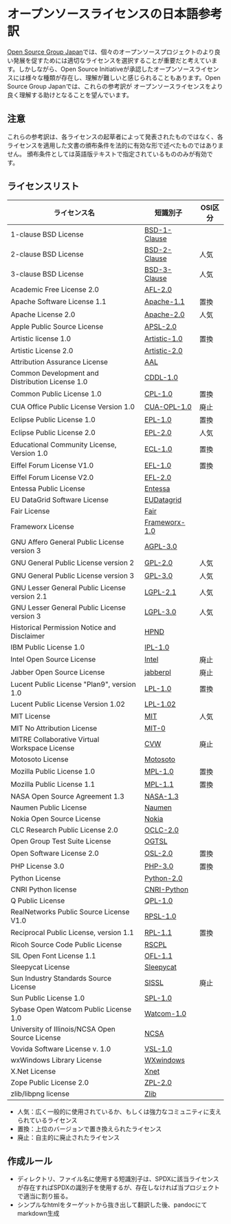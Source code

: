 # オープンソースライセンスの日本語参考訳

[Open Source Group Japan](https://opensource.jp/)では、個々のオープンソースプロジェクトのより良い発展を促すためには適切なライセンスを選択することが重要だと考えています。しかしながら、Open Source Initiativeが承認したオープンソースライセンスには様々な種類が存在し、理解が難しいと感じられることもあります。Open Source Group Japanでは、これらの参考訳が オープンソースライセンスをより良く理解する助けとなることを望んでいます。


## 注意

これらの参考訳は、各ライセンスの起草者によって発表されたものではなく、各ライセンスを適用した文書の頒布条件を法的に有効な形で述べたものではありません。 頒布条件としては英語版テキストで指定されているもののみが有効です。 

## ライセンスリスト


| ライセンス名                                     | 短識別子           | OSI区分| 
|----------------------------------------------------------------------------|------------------------------------------|------|
| 1-clause BSD License | [BSD-1-Clause](BSD-1-Clause/BSD-1-Clause.md) |  |  |
| 2-clause BSD License | [BSD-2-Clause](BSD-2-Clause/BSD-2-Clause.md)  | 人気
| 3-clause BSD License | [BSD-3-Clause](BSD-3-Clause/BSD-3-Clause.md)  | 人気
| Academic Free License 2.0 | [AFL-2.0](AFL-2.0/AFL-2.0.md) 
| Apache Software License 1.1 | [Apache-1.1](Apache-1.1/Apache-1.1.md)  | 置換
| Apache License 2.0 | [Apache-2.0](Apache-2.0/Apache-2.0.md)  | 人気
| Apple Public Source License | [APSL-2.0](APSL-2.0/APSL-2.0.md) 
| Artistic license 1.0 | [Artistic-1.0](Artistic-1.0/Artistic-1.0.md)  | 置換
| Artistic License 2.0 | [Artistic-2.0](Artistic-2.0/Artistic-2.0.md) 
| Attribution Assurance License | [AAL](AAL/AAL.md) 
| Common Development and Distribution License 1.0 | [CDDL-1.0](CDDL-1.0/CDDL-1.0.md) 
| Common Public License 1.0 | [CPL-1.0](CPL-1.0/CPL-1.0.md)  | 置換
| CUA Office Public License Version 1.0 | [CUA-OPL-1.0](CUA-OPL-1.0/CUA-OPL-1.0.md)  | 廃止
| Eclipse Public License 1.0 | [EPL-1.0](EPL-1.0/EPL-1.0.md)  | 置換
| Eclipse Public License 2.0 | [EPL-2.0](EPL-2.0/EPL-2.0.md)  | 人気
| Educational Community License, Version 1.0 | [ECL-1.0](ECL-1.0/ECL-1.0.md)  | 置換
| Eiffel Forum License V1.0 | [EFL-1.0](EFL-1.0/EFL-1.0.md)  | 置換
| Eiffel Forum License V2.0 | [EFL-2.0](EFL-2.0/EFL-2.0.md) 
| Entessa Public License | [Entessa](Entessa/Entessa.md) 
| EU DataGrid Software License | [EUDatagrid](EUDatagrid/EUDatagrid.md) 
| Fair License | [Fair](Fair/Fair.md) 
| Frameworx License | [Frameworx-1.0](Frameworx-1.0/Frameworx-1.0.md) 
| GNU Affero General Public License version 3 | [AGPL-3.0](AGPL-3.0/AGPL-3.0.md) 
| GNU General Public License version 2 | [GPL-2.0](GPL-2.0/GPL-2.0.md)  | 人気
| GNU General Public License version 3 | [GPL-3.0](GPL-3.0/GPL-3.0.md)  | 人気
| GNU Lesser General Public License version 2.1 | [LGPL-2.1](LGPL-2.1/LGPL-2.1.md)  | 人気
| GNU Lesser General Public License version 3 | [LGPL-3.0](LGPL-3.0/LGPL-3.0.md)  | 人気
| Historical Permission Notice and Disclaimer | [HPND](HPND/HPND.md) 
| IBM Public License 1.0 | [IPL-1.0](IPL-1.0/IPL-1.0.md) 
| Intel Open Source License | [Intel](Intel/Intel.md)  | 廃止
| Jabber Open Source License | [jabberpl](jabberpl/jabberpl.md) |廃止
| Lucent Public License "Plan9", version 1.0 | [LPL-1.0](LPL-1.0/LPL-1.0.md)  | 置換
| Lucent Public License Version 1.02 | [LPL-1.02](LPL-1.02/LPL-1.02.md) 
| MIT License | [MIT](MIT/MIT.md)  | 人気
| MIT No Attribution License | [MIT-0](MIT-0/MIT-0.md) 
| MITRE Collaborative Virtual Workspace License | [CVW](CVW/CVW.md)  | 廃止
| Motosoto License | [Motosoto](Motosoto/Motosoto.md) 
| Mozilla Public License 1.0 | [MPL-1.0](MPL-1.0/MPL-1.0.md)  | 置換
| Mozilla Public License 1.1 | [MPL-1.1](MPL-1.1/MPL-1.1.md)  | 置換
| NASA Open Source Agreement 1.3 | [NASA-1.3](NASA-1.3/NASA-1.3.md) 
| Naumen Public License | [Naumen](Naumen/Naumen.md) 
| Nokia Open Source License | [Nokia](Nokia/Nokia.md) 
| CLC Research Public License 2.0 | [OCLC-2.0](OCLC-2.0/OCLC-2.0.md) 
| Open Group Test Suite License | [OGTSL](OGTSL/OGTSL.md) 
| Open Software License 2.0 | [OSL-2.0](OSL-2.0/OSL-2.0.md)  | 置換
| PHP License 3.0 | [PHP-3.0](PHP-3.0/PHP-3.0.md)  | 置換
| Python License | [Python-2.0](Python-2.0/Python-2.0.md)  |
| CNRI Python license | [CNRI-Python](CNRI-Python/CNRI-Python.md)  | 
| Q Public License | [QPL-1.0](QPL-1.0/QPL-1.0.md) 
| RealNetworks Public Source License V1.0 | [RPSL-1.0](RPSL-1.0/RPSL-1.0.md) 
| Reciprocal Public License, version 1.1 | [RPL-1.1](RPL-1.1/RPL-1.1.md)  | 置換
| Ricoh Source Code Public License | [RSCPL](RSCPL/RSCPL.md) 
| SIL Open Font License 1.1 | [OFL-1.1](OFL-1.1/OFL-1.1.md) 
| Sleepycat License | [Sleepycat](Sleepycat/Sleepycat.md) 
| Sun Industry Standards Source License | [SISSL](SISSL/SISSL.md)  | 廃止
| Sun Public License 1.0 | [SPL-1.0](SPL-1.0/SPL-1.0.md) 
| Sybase Open Watcom Public License 1.0 | [Watcom-1.0](Watcom-1.0/Watcom-1.0.md) 
| University of Illinois/NCSA Open Source License | [NCSA](NCSA/NCSA.md) 
| Vovida Software License v. 1.0 | [VSL-1.0](VSL-1.0/VSL-1.0.md) 
| wxWindows Library License | [WXwindows](WXwindows/WXwindows.md) 
| X.Net License | [Xnet](Xnet/Xnet.md) 
| Zope Public License 2.0 | [ZPL-2.0](ZPL-2.0/ZPL-2.0.md) 
| zlib/libpng license | [Zlib](Zlib/Zlib.md) 

* 人気：広く一般的に使用されているか、もしくは強力なコミュニティに支えられているライセンス
* 置換：上位のバージョンで置き換えられたライセンス
* 廃止：自主的に廃止されたライセンス

## 作成ルール
* ディレクトリ、ファイル名に使用する短識別子は、SPDXに該当ライセンスが存在すればSPDXの識別子を使用するが、存在しなければ当プロジェクトで適当に割り振る。
* シンプルなhtmlをターゲットから抜き出して翻訳した後、pandocにてmarkdown生成

